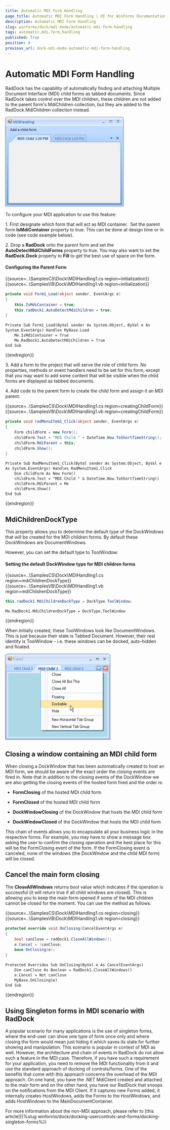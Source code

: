 ```yaml
---
title: Automatic MDI Form Handling
page_title: Automatic MDI Form Handling | UI for WinForms Documentation
description: Automatic MDI Form Handling
slug: winforms/dock/mdi-mode/automatic-mdi-form-handling
tags: automatic,mdi,form,handling
published: True
position: 0
previous_url: dock-mdi-mode-automatic-mdi-form-handling
---
```


# Automatic MDI Form Handling 

RadDock has the capability of automatically finding and attaching Multiple Document Interface (MDI) child forms as tabbed documents. Since RadDock takes control over the MDI children, these children are not added to the parent form's MdiChildren collection, but they are added to the RadDock.MdiChildren collection instead.

![dock-mdi-mode-automatic-mdi-form-handling 001](images/dock-mdi-mode-automatic-mdi-form-handling001.png)

To configure your MDI application to use this feature:

1\. First designate which form that will act as MDI container.  Set the parent form __IsMdiContainer__ property to true. This can be done at design time or in code (see code example below).
          

2\. Drop a __RadDock__ onto the parent form and set the __AutoDetectMdiChildForms__ property to true. You may also want to set the __RadDock.Dock__ property to __Fill__ to get the best use of space on the form.
	
#### Configuring the Parent Form 

{{source=..\SamplesCS\Dock\MDIHandling1.cs region=initialization}} 
{{source=..\SamplesVB\Dock\MDIHandling1.vb region=initialization}} 

````C#
private void Form1_Load(object sender, EventArgs e)
{
    this.IsMdiContainer = true;
    this.radDock1.AutoDetectMdiChildren = true;
}

````
````VB.NET
Private Sub Form1_Load(ByVal sender As System.Object, ByVal e As System.EventArgs) Handles MyBase.Load
    Me.IsMdiContainer = True
    Me.RadDock1.AutoDetectMdiChildren = True
End Sub

````

{{endregion}} 
 

3\. Add a form to the project that will serve the role of child form. No properties, methods or event handlers need to be set for this form, except that you may want to add some content that will be visible when the child forms are displayed as tabbed documents.

4\. Add code to the parent form to create the child form and assign it an MDI parent: 

{{source=..\SamplesCS\Dock\MDIHandling1.cs region=creatingChildForm}} 
{{source=..\SamplesVB\Dock\MDIHandling1.vb region=creatingChildForm}} 

````C#
private void radMenuItem1_Click(object sender, EventArgs e)
{
    Form childForm = new Form();
    childForm.Text = "MDI Child " + DateTime.Now.ToShortTimeString();
    childForm.MdiParent = this;
    childForm.Show();
}

````
````VB.NET
Private Sub RadMenuItem1_Click(ByVal sender As System.Object, ByVal e As System.EventArgs) Handles RadMenuItem1.Click
    Dim childForm As New Form()
    childForm.Text = "MDI Child " & DateTime.Now.ToShortTimeString()
    childForm.MdiParent = Me
    childForm.Show()
End Sub

````

{{endregion}}  

## MdiChildrenDockType

This property allows you to determine the default type of the DockWindows that will be created for the MDI children forms. By default these DockWindows are DocumentWindows. 
 

However, you can set the default type to ToolWindow:

#### Setting the default DockWindow type for MDI children forms  

{{source=..\SamplesCS\Dock\MDIHandling1.cs region=mdiChildrenDockType}} 
{{source=..\SamplesVB\Dock\MDIHandling1.vb region=mdiChildrenDockType}} 

````C#
this.radDock1.MdiChildrenDockType = DockType.ToolWindow;

````
````VB.NET
Me.RadDock1.MdiChildrenDockType = DockType.ToolWindow

````

{{endregion}}  

When initially created, these ToolWindows look like DocumentWindows. This is just because their state is Tabbed Document. However, their real identity is ToolWindow - i.e. these windows can be docked, auto-hidden and floated. 

![dock-mdi-mode-automatic-mdi-form-handling 002](images/dock-mdi-mode-automatic-mdi-form-handling002.png)

## Closing a window containing an MDI child form

When closing a DockWindow that has been automatically created to host an MDI form, we should be aware of the exact order the closing events are fired in. Note that in addition to the closing events of the DockWindow we are also getting the closing events of the hosted form fired and the order is:
      

* __FormClosing__ of the hosted MDI child form
            

* __FormClosed__ of the hosted MDI child form
            

* __DockWindowClosing__ of the DockWindow that hosts the MDI child form
            

* __DockWindowClosed__ of the DockWindow that hosts the MDI child form
            

This chain of events allows you to encapsulate all your business logic in the respective forms. For example, you may have to show a message box asking the user to confirm the closing operation and the best place for this will be the FormClosing event of the form. If the FormClosing event is canceled, none of the windows (the DockWindow and the child MDI form) will be closed.      
        

## Cancel the main form closing

The __CloseAllWindows__ returns bool value which indicates if the operation is successful (it will return true if all child windows are closed). This is allowing you to keep the main form opened if some of the MDI children cannot be closed for the moment. You can use the method as follows:       

{{source=..\SamplesCS\Dock\MDIHandling1.cs region=closing}} 
{{source=..\SamplesVB\Dock\MDIHandling1.vb region=closing}} 

````C#
protected override void OnClosing(CancelEventArgs e)
{
    bool canClose = radDock1.CloseAllWindows();
    e.Cancel = !canClose;
    base.OnClosing(e);
}

````
````VB.NET
Protected Overrides Sub OnClosing(ByVal e As CancelEventArgs)
    Dim canClose As Boolean = RadDock1.CloseAllWindows()
    e.Cancel = Not canClose
    MyBase.OnClosing(e)
End Sub

````

{{endregion}} 
 

## Using Singleton forms in MDI scenario with RadDock

A popular scenario for many applications is the use of singleton forms, where the end-user can show one type of form once only and where closing the form would mean just hiding it which saves its state for further showing and manipulation. This scenario is popular in context of MDI as well. However, the architecture and chain of events in RadDock do not allow such a feature in the MDI case. Therefore, if you have such a requirement for your application, you need to remove the MDI functionality from it and use the standard approach of docking of controls/forms. One of the benefits that come with this approach concerns the overhead of the MDI approach. On one hand, you have the .NET MdiClient created and attached to the main form and on the other hand, you have our RadDock that snoops on the notifications from the MDI Client. If it captures new Forms added, it internally creates HostWindows, adds the Forms to the HostWindows, and adds HostWindows to the MainDocumentContainer. 

For more information about the non-MDI approach, please refer to [this article]({%slug winforms/dock/docking-usercontrols-and-forms/docking-singleton-forms%})
